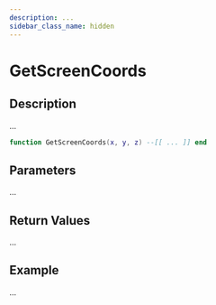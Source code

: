 ```yaml
---
description: ...
sidebar_class_name: hidden
---
```


# GetScreenCoords

## Description

...

```lua
function GetScreenCoords(x, y, z) --[[ ... ]] end
```

## Parameters

...

## Return Values

...

## Example

...

